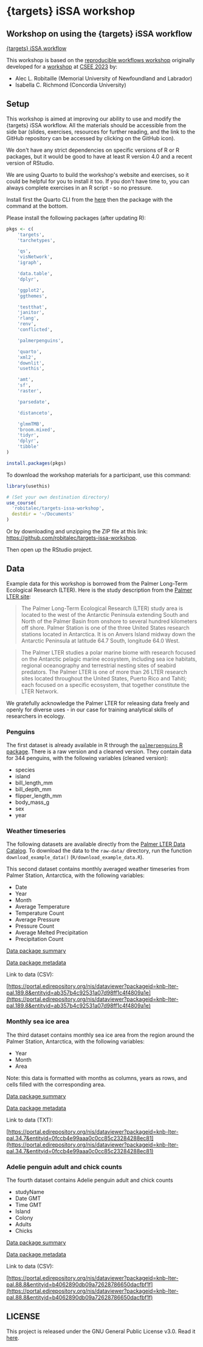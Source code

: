 # {targets} iSSA workshop

## Workshop on using the {targets} iSSA workflow 

[{targets} iSSA workflow](https://github.com/robitalec/targets-issa)


This workshop is based on the [reproducible workflows workshop](https://github.com/robitalec/reproducible-workflows-workshop) 
originally developed for a
[workshop](https://github.com/robitalec/2023-CSEE-reproducible-workflows-workshop)
at [CSEE 2023](https://www.beepeg2023.ca/) by:

- Alec L. Robitaille (Memorial University of Newfoundland and Labrador)
- Isabella C. Richmond (Concordia University)


## Setup

This workshop is aimed at improving our ability to use and modify the {targets}
iSSA workflow. All the materials should be accessible from the side bar (slides,
exercises, resources for further reading, and the link to the GitHub repository
can be accessed by clicking on the GitHub icon).

We don't have any strict dependencies on specific versions of R or R packages, but it would be good to have at least R version 4.0 and a recent version of RStudio.

We are using Quarto to build the workshop's website and exercises, so it could
be helpful for you to install it too. If you don't have time to, you can always
complete exercises in an R script - so no pressure.

Install first the Quarto CLI from the
[here](https://quarto.org/docs/get-started/) then the package with the command
at the bottom.

Please install the following packages (after updating R):

```r
pkgs <- c(
    'targets',
    'tarchetypes',

    'qs',
    'visNetwork',
    'igraph',

    'data.table',
    'dplyr',

    'ggplot2',
    'ggthemes',

    'testthat',
    'janitor',
    'rlang',
    'renv',
    'conflicted',

    'palmerpenguins',

    'quarto',
    'xml2',
    'downlit',
    'usethis',

    'amt',
    'sf',
    'raster',

    'parsedate',

    'distanceto',

    'glmmTMB',
    'broom.mixed',
    'tidyr',
    'dplyr',
    'tibble'
)

install.packages(pkgs)
```


To download the workshop materials for a participant, use this command:

```r
library(usethis)

# (Set your own destination directory)
use_course(
  'robitalec/targets-issa-workshop', 
  destdir = '~/Documents'
)
```

Or by downloading and unzipping the ZIP file at this link: <https://github.com/robitalec/targets-issa-workshop>. 

Then open up the RStudio project. 

## Data

Example data for this workshop is borrowed from the Palmer Long-Term Ecological Research (LTER). Here is the study description from the [Palmer LTER site](https://pallter.marine.rutgers.edu/):

>  The Palmer Long-Term Ecological Research (LTER) study area is located to the west of the Antarctic Peninsula extending South and North of the Palmer Basin from onshore to several hundred kilometers off shore. Palmer Station is one of the three United States research stations located in Antarctica. It is on Anvers Island midway down the Antarctic Peninsula at latitude 64.7 South, longitude 64.0 West.

> The Palmer LTER studies a polar marine biome with research focused on the Antarctic pelagic marine ecosystem, including sea ice habitats, regional oceanography and terrestrial nesting sites of seabird predators. The Palmer LTER is one of more than 26 LTER research sites located throughout the United States, Puerto Rico and Tahiti; each focused on a specific ecosystem, that together constitute the LTER Network.

We gratefully acknowledge the Palmer LTER for releasing data freely and openly for diverse uses - in our case for training analytical skills of researchers in ecology.  


### Penguins

The first dataset is already available in R through the [`palmerpenguins` R package](https://allisonhorst.github.io/palmerpenguins/). There is a raw version and a cleaned version. They contain data for 344 penguins, with the following variables (cleaned version):

- species
- island
- bill_length_mm
- bill_depth_mm
- flipper_length_mm
- body_mass_g
- sex
- year

### Weather timeseries

The following datasets are available directly from the [Palmer LTER Data Catalog](https://pallter.marine.rutgers.edu/catalog/edi/). To download the data to the `raw-data/` directory, run the function `download_example_data()` (`R/download_example_data.R`). 

This second dataset contains monthly averaged weather timeseries from Palmer Station, Antarctica, with the following variables: 

- Date  
- Year  
- Month  
- Average Temperature  
- Temperature Count  
- Average Pressure  
- Pressure Count  
- Average Melted Precipitation  
- Precipitation Count  

[Data package summary](https://portal.edirepository.org/nis/mapbrowse?packageid=knb-lter-pal.189.8)

[Data package metadata](https://portal.edirepository.org/nis/metadataviewer?packageid=knb-lter-pal.189.8)

Link to data (CSV): 

[https://portal.edirepository.org/nis/dataviewer?packageid=knb-lter-pal.189.8&entityid=ab357b4c92531a07d98ff1c4f4809a1e](https://portal.edirepository.org/nis/dataviewer?packageid=knb-lter-pal.189.8&entityid=ab357b4c92531a07d98ff1c4f4809a1e)



### Monthly sea ice area

The third dataset contains monthly sea ice area from the region around the Palmer Station, Antarctica, with the following variables:

- Year
- Month
- Area

Note: this data is formatted with months as columns, years as rows, and cells filled with the corresponding area. 


[Data package summary](https://portal.edirepository.org/nis/mapbrowse?packageid=knb-lter-pal.34.7)

[Data package metadata](https://portal.edirepository.org/nis/metadataviewer?packageid=knb-lter-pal.34.7)

Link to data (TXT): 

[https://portal.edirepository.org/nis/dataviewer?packageid=knb-lter-pal.34.7&entityid=0fccb4e99aaa0c0cc85c23284288ec81](https://portal.edirepository.org/nis/dataviewer?packageid=knb-lter-pal.34.7&entityid=0fccb4e99aaa0c0cc85c23284288ec81)



### Adelie penguin adult and chick counts

The fourth dataset contains Adelie penguin adult and chick counts

- studyName  
- Date GMT  
- Time GMT  
- Island  
- Colony  
- Adults  
- Chicks

[Data package summary](https://portal.edirepository.org/nis/mapbrowse?packageid=knb-lter-pal.88.8)

[Data package metadata](https://portal.edirepository.org/nis/metadataviewer?packageid=knb-lter-pal.88.8)

Link to data (CSV): 

[https://portal.edirepository.org/nis/dataviewer?packageid=knb-lter-pal.88.8&entityid=b4062890db09a72628786650dacfbf1f](https://portal.edirepository.org/nis/dataviewer?packageid=knb-lter-pal.88.8&entityid=b4062890db09a72628786650dacfbf1f)



## LICENSE

This project is released under the GNU General Public License v3.0. Read it [here](https://github.com/robitalec/targets-issa-workshop/blob/quarto/devel/LICENSE).

